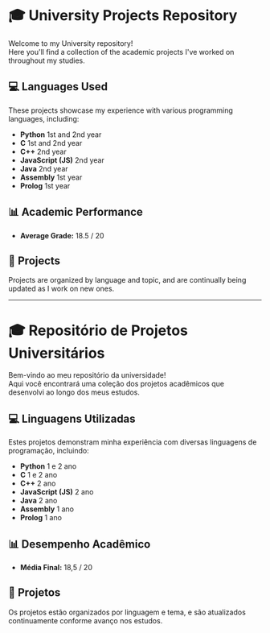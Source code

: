 # 🎓 University Projects Repository

Welcome to my University repository!  
Here you'll find a collection of the academic projects I've worked on throughout my studies.

## 💻 Languages Used
These projects showcase my experience with various programming languages, including:

- **Python** 1st and 2nd year
- **C** 1st and 2nd year
- **C++** 2nd year
- **JavaScript (JS)** 2nd year
- **Java** 2nd year
- **Assembly** 1st year
- **Prolog** 1st year

## 📊 Academic Performance
- **Average Grade:** 18.5 / 20

## 🚀 Projects
Projects are organized by language and topic, and are continually being updated as I work on new ones.  

------------------------------------------------------------------------------------------------

# 🎓 Repositório de Projetos Universitários

Bem-vindo ao meu repositório da universidade!  
Aqui você encontrará uma coleção dos projetos acadêmicos que desenvolvi ao longo dos meus estudos.

## 💻 Linguagens Utilizadas
Estes projetos demonstram minha experiência com diversas linguagens de programação, incluindo:

- **Python** 1 e 2 ano
- **C** 1 e 2 ano
- **C++** 2 ano
- **JavaScript (JS)** 2 ano
- **Java** 2 ano
- **Assembly** 1 ano
- **Prolog** 1 ano

## 📊 Desempenho Acadêmico
- **Média Final:** 18,5 / 20

## 🚀 Projetos
Os projetos estão organizados por linguagem e tema, e são atualizados continuamente conforme avanço nos estudos.  
